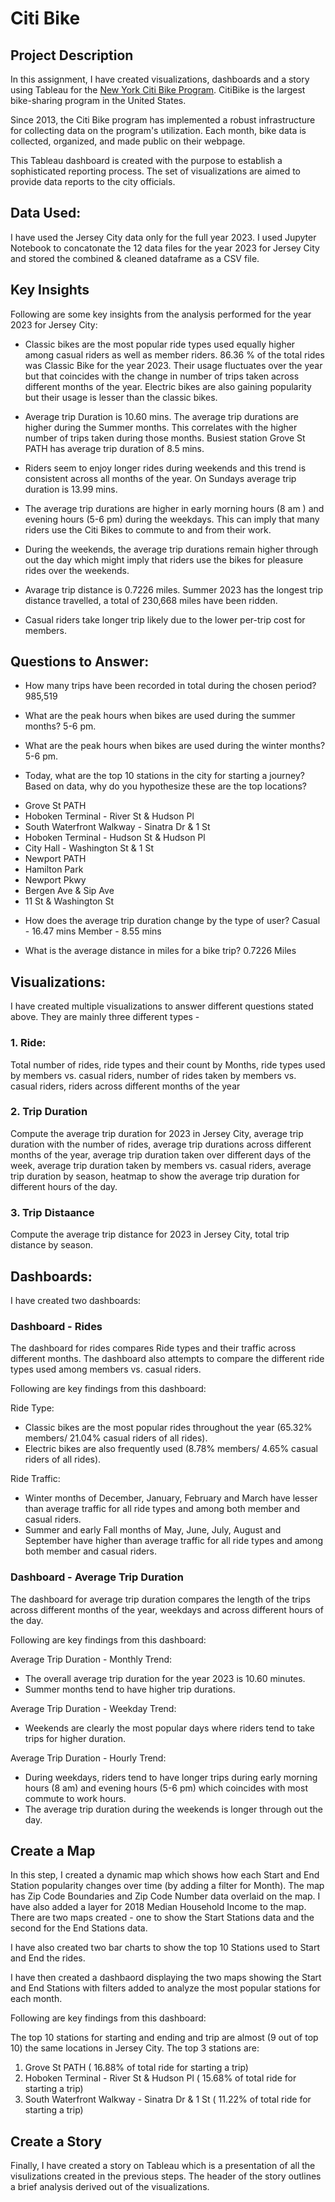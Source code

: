 # Citi Bike


## Project Description

In this assignment, I have created visualizations, dashboards and a story using Tableau for the [New York Citi Bike Program](https://en.wikipedia.org/wiki/Citi_Bike). CitiBike is the largest bike-sharing program in the United States.

Since 2013, the Citi Bike program has implemented a robust infrastructure for collecting data on the program's utilization. Each month, bike data is collected, organized, and made public on their webpage.

This Tableau dashboard is created with the purpose to establish a sophisticated reporting process. The set of visualizations are aimed to provide data reports to the city officials.


## Data Used:

I have used the Jersey City data only for the full year 2023. I used Jupyter Notebook to concatonate the 12 data files for the year 2023 for Jersey City and stored the combined & cleaned dataframe as a CSV file.


## Key Insights

Following are some key insights from the analysis performed for the year 2023 for Jersey City:
   
- Classic bikes are the most popular ride types used equally higher among casual riders as well as member riders. 86.36 % of the total rides was Classic Bike for the year 2023. Their usage fluctuates over the year but that coincides with the change in number of trips taken across different months of the year. Electric bikes are also gaining popularity but their usage is lesser than the classic bikes.

- Average trip Duration is 10.60 mins. The average trip durations are higher during the Summer months. This correlates with the higher number of trips taken during those months. Busiest station Grove St PATH has average trip duration of 8.5 mins. 

- Riders seem to enjoy longer rides during weekends and this trend is consistent across all months of the year. On Sundays average trip duration is 13.99 mins.

- The average trip durations are higher in early morning hours (8 am ) and evening hours (5-6 pm) during the weekdays. This can imply that many riders use the Citi Bikes to commute to and from their work. 

- During the weekends, the average trip durations remain higher through out the day which might imply that riders use the bikes for pleasure rides over the weekends.

- Avarage trip distance is 0.7226 miles. Summer 2023 has the longest trip distance travelled, a total of 230,668 miles have been ridden.  

- Casual riders take longer trip likely due to the lower per-trip cost for members. 


## Questions to Answer:

* How many trips have been recorded in total during the chosen period?
985,519 

* What are the peak hours when bikes are used during the summer months?
5-6 pm.

* What are the peak hours when bikes are used during the winter months?
5-6 pm.

* Today, what are the top 10 stations in the city for starting a journey? Based on data, why do you hypothesize these are the top locations?

- Grove St PATH 
- Hoboken Terminal - River St & Hudson Pl 
- South Waterfront Walkway - Sinatra Dr & 1 St
- Hoboken Terminal - Hudson St & Hudson Pl
- City Hall - Washington St & 1 St
- Newport PATH
- Hamilton Park
- Newport Pkwy
- Bergen Ave & Sip Ave
- 11 St & Washington St 

* How does the average trip duration change by the type of user? 
Casual - 16.47 mins
Member - 8.55  mins

* What is the average distance in miles for a bike trip?
0.7226 Miles


## Visualizations:

I have created multiple visualizations to answer different questions stated above. They are mainly three different types - 

### 1. Ride: 
Total number of rides, ride types and their count by Months, ride types used by members vs. casual riders,  number of rides taken by members vs. casual riders, riders across different months of the year

### 2. Trip Duration
Compute the average trip duration for 2023 in Jersey City, average trip duration with the number of rides, average trip durations across different months of the year, average trip duration taken over different days of the week, average trip duration taken by members vs. casual riders, average trip duration by season, heatmap to show the average trip duration for different hours of the day.

### 3. Trip Distaance
Compute the average trip distance for 2023 in Jersey City, total trip distance by season. 


##  Dashboards:
I have created two dashboards:

### Dashboard - Rides

The dashboard for rides compares Ride types and their traffic across different months. The dashboard also attempts to compare the different ride types used among members vs. casual riders.

Following are key findings from this dashboard:

Ride Type:

* Classic bikes are the most popular rides throughout the year (65.32% members/ 21.04% casual riders of all rides).
* Electric bikes are also frequently used (8.78% members/ 4.65% casual riders of all rides).

Ride Traffic:

* Winter months of December, January, February and March have lesser than average traffic for all ride types and among both member and casual riders.
* Summer and early Fall months of May, June, July, August and September have higher than average traffic for all ride types and among both member and casual riders.

### Dashboard - Average Trip Duration

The dashboard for average trip duration compares the length of the trips across different months of the year, weekdays and across different hours of the day.

Following are key findings from this dashboard:

Average Trip Duration - Monthly Trend:

* The overall average trip duration for the year 2023 is 10.60 minutes.
* Summer months tend to have higher trip durations.

Average Trip Duration - Weekday Trend:

* Weekends are clearly the most popular days where riders tend to take trips for higher duration.

Average Trip Duration - Hourly Trend:

* During weekdays, riders tend to have longer trips during early morning hours (8 am) and evening hours (5-6 pm) which coincides with most commute to work hours.
* The average trip duration during the weekends is longer through out the day.


## Create a Map

In this step, I created a dynamic map which shows how each Start and End Station popularity changes over time (by adding a filter for Month). The map has Zip Code Boundaries and Zip Code Number data overlaid on the map. I have also added a layer for 2018 Median Household Income to the map. There are two maps created - one to show the Start Stations data and the second for the End Stations data.

I have also created two bar charts to show the top 10 Stations used to Start and End the rides. 

I have then created a dashbaord displaying the two maps showing the Start and End Stations with filters added to analyze the most popular stations for each month.

Following are key findings from this dashboard:

The top 10 stations for starting and ending and trip are almost (9 out of top 10) the same locations in Jersey City. The top 3 stations are: 
1. Grove St PATH ( 16.88% of total ride for starting a trip)
2. Hoboken Terminal - River St & Hudson Pl ( 15.68% of total ride for starting a trip)
3. South Waterfront Walkway - Sinatra Dr & 1 St ( 11.22% of total ride for starting a trip)


## Create a Story

Finally, I have created a story on Tableau which is a presentation of all the visulizations created in the previous steps. The header of the story outlines a brief analysis derived out of the visualizations.